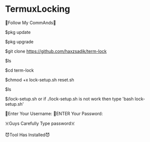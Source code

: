 # TermuxLocking

💢Follow My CommAnds💢


$pkg update

$pkg upgrade

$git clone https://github.com/haxzsadik/term-lock

$ls

$cd term-lock

$chmod +x lock-setup.sh reset.sh

$ls

$/lock-setup.sh
or if ./lock-setup.sh is not work then type 'bash lock-setup.sh'

💢Enter Your Username:
💢ENTER Your Password:
 
☠️Guys Carefully Type password☠️


😈Tool Has Installed😈
